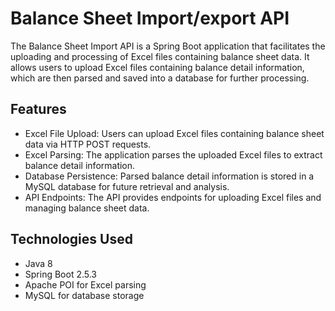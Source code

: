 # Balance Sheet Import/export API

The Balance Sheet Import API is a Spring Boot application that facilitates the uploading and processing of Excel files containing balance sheet data. It allows users to upload Excel files containing balance detail information, which are then parsed and saved into a database for further processing.

## Features


- Excel File Upload: Users can upload Excel files containing balance sheet data via HTTP POST requests.
- Excel Parsing: The application parses the uploaded Excel files to extract balance detail information.
- Database Persistence: Parsed balance detail information is stored in a MySQL database for future retrieval and analysis.
- API Endpoints: The API provides endpoints for uploading Excel files and managing balance sheet data.

 ## Technologies Used
- Java 8
- Spring Boot 2.5.3
- Apache POI for Excel parsing
- MySQL for database storage

